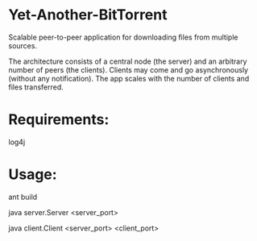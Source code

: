 # Yet-Another-BitTorrent

Scalable peer-to-peer application for downloading files from multiple sources.

The architecture consists of a central node (the server) and an arbitrary number of peers (the clients). Clients may come and go asynchronously (without any notification). The app scales with the number of clients and files transferred.

# Requirements:
log4j

# Usage:
ant build

java server.Server <server_port>

java client.Client <server_port> <client_port>
